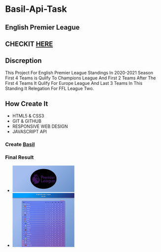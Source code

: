 # Basil-Api-Task
## English Premier League
## CHECKIT [HERE](https://gsg-cf05.github.io/Basil-Api-Task/)

## Discreption
This Project For English Premier League Standings In 2020-2021 Season
First 4 Teams is Qulify To Champions League And First 2 Teams After The First 4 Teams It Qulify For Europe League And Last 3 Teams In This Standing It Relegation For FFL League Two.

## How Create It
- HTML5 & CSS3
- GIT & GITHUB
- RESPONSIVE WEB DESIGN
- JAVASCRIPT API

### Create [Basil](https://github.com/Bas-Shiekh)

### Final Result

- <img src="img/loadingpage.png" width="200px">
- <img src="img/project-image.png" width="200px">